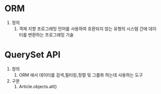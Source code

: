 # ORM

1. 정의
   1. 객체 지향 프로그래밍 언어를 사용하여 호환되지 않는 유형의 시스템 간에 데이터를 변환하는 프로그래밍 기술

# QuerySet API

1. 정의
   1. ORM 에서 데이터를 검색,필터링,정렬 및 그룹화 하는데 사용하는 도구
2. 구문
   1. Article.objects.all()